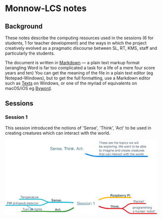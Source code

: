 # Monnow-LCS notes

## Background

These notes describe the computing resources used in the sessions (6 for students, 1 for teacher development) and the ways in which the project creatively evolved as a pragmatic discourse between SL, RT, KMS, staff and particularly the students.

The document is written in [Markdown](https://daringfireball.net/projects/markdown/) — a plain text markup format (wrangling Word is far too complicated a task for a life of a mere four score years and ten) You can get the meaning of the file in a plain text editor (eg Notepad-Windows), but to get the full formatting, use a Markdown editor such as [Texts](http://www.texts.io/features/) on Windows, or one of the myriad of equivalents on macOS/iOS eg [Byword](https://bywordapp.com).

## Sessions

### Session 1

This session introduced the notions of 'Sense', 'Think', 'Act' to be used in creating creatures which can interact with the world.

 ![](images/Session1-map.png)
